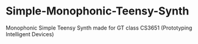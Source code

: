 # Simple-Monophonic-Teensy-Synth
Monophonic Simple Teensy Synth made for GT class CS3651 (Prototyping Intelligent Devices)
